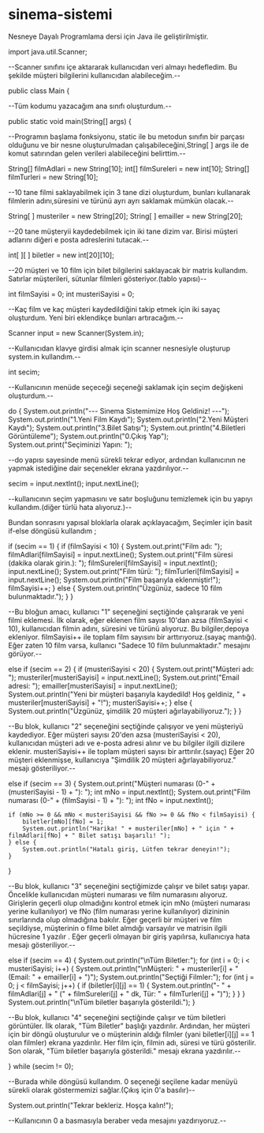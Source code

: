 # sinema-sistemi
Nesneye Dayalı Programlama dersi için Java ile geliştirilmiştir.

import java.util.Scanner;    

--Scanner sınıfını içe aktararak kullanıcıdan veri almayı hedefledim. Bu şekilde müşteri bilgilerini kullanıcıdan alabileceğim.--



public class Main {

--Tüm kodumu yazacağım ana sınıfı oluşturdum.--



public static void main(String[] args) {

--Programın başlama fonksiyonu, static ile bu metodun sınıfın bir parçası olduğunu ve bir nesne oluşturulmadan çalışabileceğini,String[ ] args ile de komut satırından gelen verileri alabileceğini belirttim.--




 String[] filmAdlari = new String[10];
 int[] filmSureleri = new int[10];
 String[] filmTurleri = new String[10];

--10 tane filmi saklayabilmek için 3 tane dizi oluşturdum, bunları kullanarak filmlerin adını,süresini ve türünü ayrı ayrı saklamak mümkün olacak.--


String[ ] musteriler = new String[20];
String[ ] emailler = new String[20];

--20 tane müşteryii kaydedebilmek için iki tane dizim var. Birisi müşteri adlarını diğeri e posta adreslerini tutacak.--



int[ ][ ] biletler = new int[20][10];

--20 müşteri ve 10 film için bilet bilgilerini saklayacak bir matris kullandım. Satırlar müşterileri, sütunlar filmleri gösteriyor.(tablo yapısı)--



int filmSayisi = 0;
int musteriSayisi = 0;

--Kaç film ve kaç müşteri kaydedildiğini takip etmek için iki sayaç oluşturdum. Yeni biri eklendikçe bunları artıracağım.--



Scanner input = new Scanner(System.in);

--Kullanıcıdan klavye girdisi almak için scanner nesnesiyle oluşturup system.in kullandım.--



 int secim;

--Kullanıcının menüde seçeceği seçeneği saklamak için seçim değişkeni oluşturdum.--



do {
System.out.println("--- Sinema Sistemimize Hoş Geldiniz! ---");
System.out.println("1.Yeni Film Kaydı");
System.out.println("2.Yeni Müşteri Kaydı");
System.out.println("3.Bilet Satışı");
System.out.println("4.Biletleri Görüntüleme");
System.out.println("0.Çıkış Yap");
System.out.print("Seçiminizi Yapın: ");

--do yapısı sayesinde menü sürekli tekrar ediyor, ardından kullanıcının ne yapmak istediğine dair seçenekler ekrana yazdırılıyor.--



secim = input.nextInt();
 input.nextLine();

--kullanıcının seçim yapmasını ve satır boşluğunu temizlemek için bu yapıyı kullandım.(diğer türlü hata alıyoruz.)--




Bundan sonrasını yapısal bloklarla  olarak açıklayacağım, Seçimler için basit if-else döngüsü kullandım ;




if (secim == 1) {
    if (filmSayisi < 10) {
        System.out.print("Film adı: ");
        filmAdlari[filmSayisi] = input.nextLine();
        System.out.print("Film süresi (dakika olarak girin.): ");
        filmSureleri[filmSayisi] = input.nextInt();
        input.nextLine();
        System.out.print("Film türü: ");
        filmTurleri[filmSayisi] = input.nextLine();
        System.out.println("Film başarıyla eklenmiştir!");
        filmSayisi++;
    } else {
        System.out.println("Üzgünüz, sadece 10 film bulunmaktadır.");
    }
}

--Bu bloğun amacı, kullanıcı "1" seçeneğini seçtiğinde çalışırarak ve yeni filmi eklemesi. İlk olarak, eğer eklenen film sayısı 10'dan azsa (filmSayisi < 10), kullanıcıdan filmin adını, süresini ve türünü alıyoruz. Bu bilgiler,depoya ekleniyor. filmSayisi++ ile toplam film sayısını bir arttırıyoruz.(sayaç mantığı). Eğer zaten 10 film varsa, kullanıcı "Sadece 10 film bulunmaktadır." mesajını görüyor.--





else if (secim == 2) {
    if (musteriSayisi < 20) {
        System.out.print("Müşteri adı: ");
        musteriler[musteriSayisi] = input.nextLine();
        System.out.print("Email adresi: ");
        emailler[musteriSayisi] = input.nextLine();
        System.out.println("Yeni bir müşteri başarıyla kaydedild! Hoş geldiniz, " + musteriler[musteriSayisi] + "!");
        musteriSayisi++;
    } else {
        System.out.println("Üzgünüz, şimdilik 20 müşteri ağırlayabiliyoruz.");
    }
}

--Bu blok, kullanıcı "2" seçeneğini seçtiğinde çalışıyor ve yeni müşteriyü kaydediyor. Eğer müşteri sayısı 20'den azsa (musteriSayisi < 20), kullanıcıdan müşteri adı ve e-posta adresi alınır ve bu bilgiler ilgili dizilere eklenir. musteriSayisi++ ile toplam müşteri sayısı bir arttırılır.(sayaç) Eğer 20 müşteri eklenmişse, kullanıcıya "Şimdilik 20 müşteri ağırlayabiliyoruz." mesajı gösteriliyor.--





else if (secim == 3) {
    System.out.print("Müşteri numarası (0-" + (musteriSayisi - 1) + "): ");
    int mNo = input.nextInt();
    System.out.print("Film numarası (0-" + (filmSayisi - 1) + "): ");
    int fNo = input.nextInt();

    if (mNo >= 0 && mNo < musteriSayisi && fNo >= 0 && fNo < filmSayisi) {
        biletler[mNo][fNo] = 1;
        System.out.println("Harika! " + musteriler[mNo] + " için " + filmAdlari[fNo] + " Bilet satışı başarılı! ");
    } else {
        System.out.println("Hatalı giriş, Lütfen tekrar deneyin!");
    }
}

--Bu blok, kullanıcı "3" seçeneğini seçtiğimizde çalışır ve bilet satışı yapar. Öncelikle kullanıcıdan müşteri numarası ve film numarasını alıyoruz.  Girişlerin geçerli olup olmadığını kontrol etmek için mNo (müşteri numarası yerine kullanılıyor) ve fNo (film numarası yerine kullanılıyor) dizininin sınırlarında olup olmadığına bakılır. Eğer geçerli bir müşteri ve film seçildiyse, müşterinin o filme bilet almdığı varsayılır ve matrisin ilgili hücresine 1 yazılır . Eğer geçerli olmayan bir giriş yapılırsa, kullanıcıya hata mesajı gösteriliyor.--






else if (secim == 4) {
    System.out.println("\nTüm Biletler:");
    for (int i = 0; i < musteriSayisi; i++) {
        System.out.println("\nMüşteri: " + musteriler[i] + " (Email: " + emailler[i] + ")");
        System.out.println("Seçtiği Filmler:");
        for (int j = 0; j < filmSayisi; j++) {
            if (biletler[i][j] == 1) {
                System.out.println("- " + filmAdlari[j] + " (" + filmSureleri[j] + " dk, Tür: " + filmTurleri[j] + ")");
            }
        }
    }
    System.out.println("\nTüm biletler başarıyla gösterildi.");
}


--Bu blok, kullanıcı "4" seçeneğini seçtiğinde çalışır ve tüm biletleri görüntüler. İlk olarak, "Tüm Biletler" başlığı yazdırılır. Ardından, her müşteri için bir döngü oluşturulur ve o müşterinin aldığı filmler (yani biletler[i][j] == 1 olan filmler) ekrana yazdırılır. Her film için, filmin adı, süresi ve türü gösterilir. Son olarak, "Tüm biletler başarıyla gösterildi." mesajı ekrana yazdırılır.--




} while (secim != 0);

--Burada while döngüsü kullandım. 0 seçeneği seçilene kadar menüyü sürekli olarak göstermemizi sağlar.(Çıkış için 0'a basılır)--



System.out.println("Tekrar bekleriz. Hoşça kalın!");

--Kullanıcının 0 a basmasıyla beraber veda mesajını yazdırıyoruz.--
